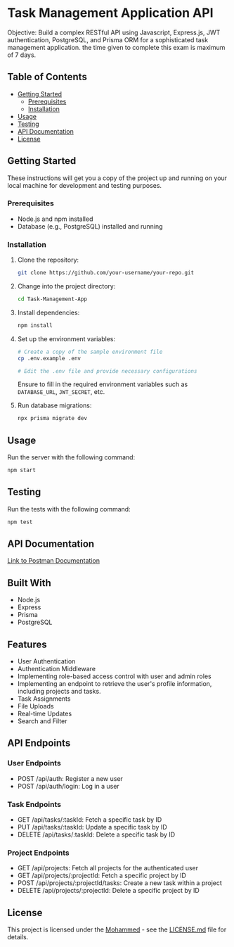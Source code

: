 # Task Management Application API

Objective: Build a complex RESTful API using Javascript, Express.js, JWT authentication, PostgreSQL, and Prisma ORM for a sophisticated task management application. the time given to complete this exam is maximum of 7 days.

## Table of Contents

- [Getting Started](#getting-started)
  - [Prerequisites](#prerequisites)
  - [Installation](#installation)
- [Usage](#usage)
- [Testing](#testing)
- [API Documentation](#api-documentation)
- [License](#license)

## Getting Started

These instructions will get you a copy of the project up and running on your local machine for development and testing purposes.

### Prerequisites

- Node.js and npm installed
- Database (e.g., PostgreSQL) installed and running

### Installation

1. Clone the repository:

   ```bash
   git clone https://github.com/your-username/your-repo.git
   ```

2. Change into the project directory:

   ```bash
   cd Task-Management-App
   ```

3. Install dependencies:

   ```bash
   npm install
   ```

4. Set up the environment variables:

   ```bash
   # Create a copy of the sample environment file
   cp .env.example .env

   # Edit the .env file and provide necessary configurations
   ```

   Ensure to fill in the required environment variables such as `DATABASE_URL`, `JWT_SECRET`, etc.

5. Run database migrations:

   ```bash
   npx prisma migrate dev
   ```

## Usage

Run the server with the following command:

```bash
npm start
```

## Testing

Run the tests with the following command:

```bash
npm test
```

## API Documentation

[Link to Postman Documentation](https://documenter.getpostman.com/view/22088588/2s9YsFFEQQ)

## Built With

- Node.js
- Express
- Prisma
- PostgreSQL

## Features

- User Authentication
- Authentication Middleware
- Implementing role-based access control with user and admin roles
- Implementing an endpoint to retrieve the user's profile information, including projects and tasks.
- Task Assignments
- File Uploads
- Real-time Updates
- Search and Filter

## API Endpoints

### User Endpoints

- POST /api/auth: Register a new user
- POST /api/auth/login: Log in a user

### Task Endpoints

- GET /api/tasks/:taskId: Fetch a specific task by ID
- PUT /api/tasks/:taskId: Update a specific task by ID
- DELETE /api/tasks/:taskId: Delete a specific task by ID

### Project Endpoints

- GET /api/projects: Fetch all projects for the authenticated user
- GET /api/projects/:projectId: Fetch a specific project by ID
- POST /api/projects/:projectId/tasks: Create a new task within a project
- DELETE /api/projects/:projectId: Delete a specific project by ID

## License

This project is licensed under the [Mohammed](LICENSE.md) - see the [LICENSE.md](LICENSE.md) file for details.
